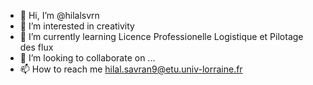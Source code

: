 - 👋 Hi, I’m @hilalsvrn
- 👀 I’m interested in creativity
- 🌱 I’m currently learning Licence Professionelle Logistique et Pilotage des flux
- 💞️ I’m looking to collaborate on ...
- 📫 How to reach me hilal.savran9@etu.univ-lorraine.fr


<!---
hilalsvrn/hilalsvrn is a ✨ special ✨ repository because its `README.md` (this file) appears on your GitHub profile.
You can click the Preview link to take a look at your changes.
--->
